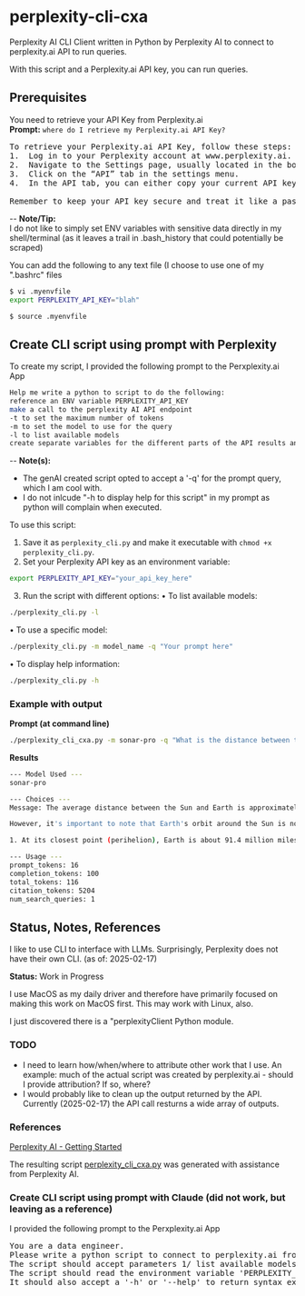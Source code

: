 # perplexity-cli-cxa
Perplexity AI CLI Client written in Python by Perplexity AI to connect to perplexity.ai API to run queries.

With this script and a Perplexity.ai API key, you can run queries.

## Prerequisites
You need to retrieve your API Key from Perplexity.ai    
**Prompt:**  `where do I retrieve my Perplexity.ai API Key?`

<pre>
To retrieve your Perplexity.ai API Key, follow these steps:
1.	Log in to your Perplexity account at www.perplexity.ai.
2.	Navigate to the Settings page, usually located in the bottom left corner of the interface.
3.	Click on the “API” tab in the settings menu.
4.	In the API tab, you can either copy your current API key or generate a new one by clicking the “Generate” button.

Remember to keep your API key secure and treat it like a password. The API key is a long-lived access token that you can use until you manually refresh or delete it.
</pre>

-- **Note/Tip:**   
I do not like to simply set ENV variables with sensitive data directly in my shell/terminal (as it leaves a trail in .bash_history that could potentially be scraped)

You can add the following to any text file (I choose to use one of my ".bashrc" files
```bash
$ vi .myenvfile
export PERPLEXITY_API_KEY="blah"

$ source .myenvfile
```

## Create CLI script using prompt with Perplexity 
To create my script, I provided the following prompt to the Perxplexity.ai App
```bash
Help me write a python to script to do the following:
reference an ENV variable PERPLEXITY_API_KEY 
make a call to the perplexity AI API endpoint
-t to set the maximum number of tokens
-m to set the model to use for the query
-l to list available models
create separate variables for the different parts of the API results and then print each part with a header.
```
-- **Note(s):**  
- The genAI created script opted to accept a '-q' for the prompt query, which I am cool with.
- I do not inlcude "-h to display help for this script" in my prompt as python will complain when executed.

To use this script:
1.	Save it as `perplexity_cli.py` and make it executable with `chmod +x perplexity_cli.py`.
2.	Set your Perplexity API key as an environment variable:

```bash
export PERPLEXITY_API_KEY="your_api_key_here"
```

3.	Run the script with different options:
•	To list available models:
```bash
./perplexity_cli.py -l
```

•	To use a specific model:
```bash
./perplexity_cli.py -m model_name -q "Your prompt here"
```

•	To display help information:
```bash
./perplexity_cli.py -h
```

### Example with output
**Prompt (at command line)**
```bash
./perplexity_cli_cxa.py -m sonar-pro -q "What is the distance between the Sun and Earth?"
```

**Results**
```bash
--- Model Used ---
sonar-pro

--- Choices ---
Message: The average distance between the Sun and Earth is approximately 93 million miles (150 million kilometers)[1][4]. This distance is also defined as 1 Astronomical Unit (AU)[4].

However, it's important to note that Earth's orbit around the Sun is not perfectly circular, but slightly elliptical. This means the actual distance varies throughout the year:

1. At its closest point (perihelion), Earth is about 91.4 million miles

--- Usage ---
prompt_tokens: 16
completion_tokens: 100
total_tokens: 116
citation_tokens: 5204
num_search_queries: 1
```

## Status, Notes, References
I like to use CLI to interface with LLMs.  Surprisingly, Perplexity does not have their own CLI. (as of: 2025-02-17)

**Status:** Work in Progress

I use MacOS as my daily driver and therefore have primarily focused on making this work on MacOS first.  This may work with Linux, also.

I just discovered there is a "perplexityClient Python module.

### TODO
* I need to learn how/when/where to attribute other work that I use.  An example: much of the actual script was created by perplexity.ai - should I provide attribution?  If so, where?
* I would probably like to clean up the output returned by the API.  Currently (2025-02-17) the API call resturns a wide array of outputs.  

### References
[Perplexity AI - Getting Started](https://docs.perplexity.ai/guides/getting-started)  

The resulting script [perplexity_cli_cxa.py](./perplexity_cli_cxa.py) was generated with assistance from Perplexity AI. 

### Create CLI script using prompt with Claude (did not work, but leaving as a reference)
I provided the following prompt to the Perxplexity.ai App
<pre>
You are a data engineer.
Please write a python script to connect to perplexity.ai from the macos bash shell.
The script should accept parameters 1/ list available models using '-l' 2/ use a specific model using '-m' or '--model'.
The script should read the environment variable 'PERPLEXITY_API_KEY'.
It should also accept a '-h' or '--help' to return syntax examples"
</pre>

